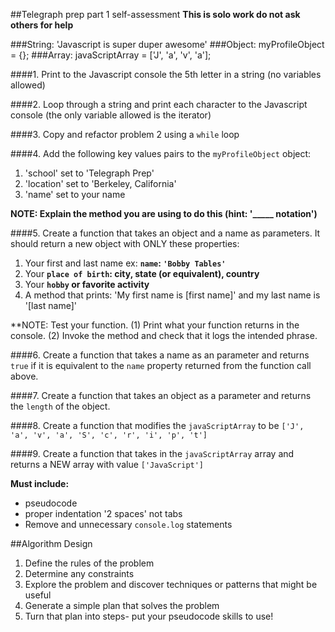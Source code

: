 ##Telegraph prep part 1 self-assessment
**This is solo work do not ask others for help**

###String: 'Javascript is super duper awesome'
###Object: myProfileObject = {};
###Array: javaScriptArray = ['J', 'a', 'v', 'a'];

####1. Print to the Javascript console the 5th letter in a string (no variables allowed)

####2. Loop through a string and print each character to the Javascript console (the only variable allowed is the iterator)

####3. Copy and refactor problem 2 using a `while` loop

####4. Add the following key values pairs to the `myProfileObject` object: 
  1. 'school' set to 'Telegraph Prep'
  2. 'location' set to 'Berkeley, California'
  3. 'name' set to your name

  **NOTE: Explain the method you are using to do this (hint: '_____ notation')**

####5. Create a function that takes an object and a name as parameters. It should return a new object with ONLY these properties:
  1. Your first and last name ex: **`name`: `'Bobby Tables'`**
  2. Your **`place of birth`: city, state (or equivalent), country**
  3. Your **`hobby` or favorite activity**
  4. A method that prints: 'My first name is [first name]' and my last name is '[last name]' 

**NOTE: Test your function. (1) Print what your function returns in the console. (2) Invoke the method and check that it logs the intended phrase.

####6. Create a function that takes a name as an parameter and returns `true` if it is equivalent to the `name` property returned from the function call above.

####7. Create a function that takes an object as a parameter and returns the `length` of the object.

####8. Create a function that modifies the `javaScriptArray` to be `['J', 'a', 'v', 'a', 'S', 'c', 'r', 'i', 'p', 't']`

####9. Create a function that takes in the `javaScriptArray` array and returns a NEW array with value `['JavaScript']`


**Must include:**
- pseudocode
- proper indentation '2 spaces' not tabs
- Remove and unnecessary `console.log` statements

##Algorithm Design
1. Define the rules of the problem
2. Determine any constraints
3. Explore the problem and discover techniques or patterns that might be useful
4. Generate a simple plan that solves the problem
5. Turn that plan into steps- put your pseudocode skills to use!


